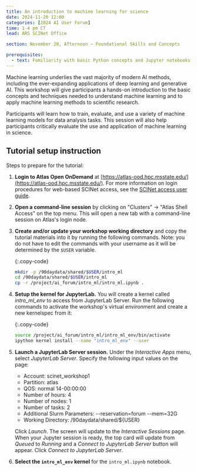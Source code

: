 ```yaml
---
title: An introduction to machine learning for science
date: 2024-11-20 12:00
categories: [2024 AI User Forum] 
time: 1-4 pm CT
lead: ARS SCINet Office

section: November 20, Afternoon — Foundational Skills and Concepts

prerequisites:
  - text: Familiarity with basic Python concepts and Jupyter notebooks. We will offer virtual training for these skills before the Forum begins.
---
```


Machine learning underlies the vast majority of modern AI methods, including the ever-expanding applications of deep learning and generative AI. This workshop will give participants a hands-on introduction to the basic concepts and techniques needed to understand machine learning and to apply machine learning methods to scientific research. <!--excerpt--> 

Participants will learn how to train, evaluate, and use a variety of machine learning models for data analysis tasks. This session will also help participants critically evaluate the use and application of machine learning in science.


## Tutorial setup instruction

Steps to prepare for the tutorial:

1. **Login to Atlas Open OnDemand** at [https://atlas-ood.hpc.msstate.edu/](https://atlas-ood.hpc.msstate.edu/). For more information on login procedures for web-based SCINet access, see the [SCINet access user guide]({{site.baseurl}}/guides/access/web-based-login).

1. **Open a command-line session** by clicking on "Clusters" -> "Atlas Shell Access" on the top menu. This will open a new tab with a command-line session on Atlas's login node.

1. **Create and/or update your workshop working directory** and copy the tutorial materials into it by running the following commands. Note: you do not have to edit the commands with your username as it will be determined by the `$USER` variable. 

    {:.copy-code}
    ```bash
    mkdir -p /90daydata/shared/$USER/intro_ml
    cd /90daydata/shared/$USER/intro_ml
    cp -r /project/ai_forum/intro_ml/intro_ml.ipynb .
    ```

1. **Setup the kernel for JupyterLab.** You will create a kernel called *intro_ml_env* to access from JupyterLab Server. Run the following commands to activate the workshop's virtual environment and create a new kernelspec from it:

    {:.copy-code}
    ```bash
    source /project/ai_forum/intro_ml/intro_ml_env/bin/activate
    ipython kernel install --name "intro_ml_env" --user
    ```

1. **Launch a JupyterLab Server session.** Under the *Interactive Apps* menu, select *JupyterLab Server*. Specify the following input values on the page:

    * Account: scinet_workshop1
    * Partition: atlas
    * QOS: normal 14-00:00:00
    * Number of hours: 4
    * Number of nodes: 1
    * Number of tasks: 2
    * Additional Slurm Parameters: \-\-reservation=forum --mem=32G
    * Working Directory: /90daydata/shared/${USER}
  
    Click *Launch*. The screen will update to the *Interactive Sessions* page. When your Jupyter session is ready, the top card will update from *Queued* to *Running* and a *Connect to JupyterLab Server* button will appear. Click *Connect to JupyterLab Server*.

1. **Select the `intro_ml_env` kernel** for the `intro_ml.ipynb` notebook.


